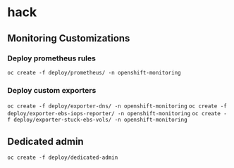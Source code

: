 # hack

## Monitoring Customizations

### Deploy prometheus rules

`oc create -f deploy/prometheus/ -n openshift-monitoring`

### Deploy custom exporters

`oc create -f deploy/exporter-dns/ -n openshift-monitoring`
`oc create -f deploy/exporter-ebs-iops-reporter/ -n openshift-monitoring`
`oc create -f deploy/exporter-stuck-ebs-vols/ -n openshift-monitoring`

## Dedicated admin

`oc create -f deploy/dedicated-admin`
